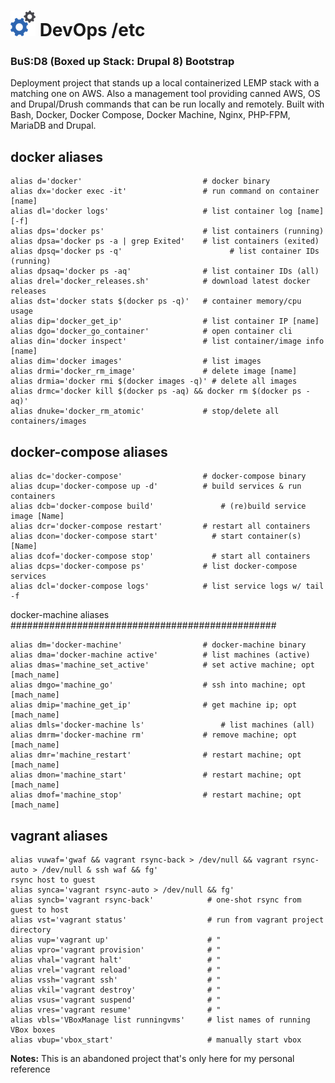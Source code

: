 <h1> <img src="image/logo.png"> DevOps /etc</h1>

### BuS:D8 (Boxed up Stack: Drupal 8) Bootstrap

Deployment project that stands up a local containerized LEMP stack with a matching one on AWS. Also a management tool providing canned AWS, OS and Drupal/Drush commands that can be run locally and remotely. Built with Bash, Docker, Docker Compose, Docker Machine, Nginx, PHP-FPM, MariaDB and Drupal.

## docker aliases ########################################################
```
alias d='docker'                           # docker binary
alias dx='docker exec -it'                 # run command on container [name]
alias dl='docker logs'                     # list container log [name] [-f]
alias dps='docker ps'                      # list containers (running)
alias dpsa='docker ps -a | grep Exited'    # list containers (exited)
alias dpsq='docker ps -q' 				         # list container IDs (running)
alias dpsaq='docker ps -aq'                # list container IDs (all)
alias drel='docker_releases.sh'            # download latest docker releases
alias dst='docker stats $(docker ps -q)'   # container memory/cpu usage
alias dip='docker_get_ip'                  # list container IP [name]
alias dgo='docker_go_container'            # open container cli
alias din='docker inspect'                 # list container/image info [name]
alias dim='docker images'                  # list images
alias drmi='docker_rm_image'               # delete image [name]
alias drmia='docker rmi $(docker images -q)' # delete all images
alias drmc='docker kill $(docker ps -aq) && docker rm $(docker ps -aq)'
alias dnuke='docker_rm_atomic'             # stop/delete all containers/images
```

## docker-compose aliases ################################################
```
alias dc='docker-compose'                  # docker-compose binary
alias dcup='docker-compose up -d'          # build services & run containers
alias dcb='docker-compose build'		       # (re)build service image [Name]
alias dcr='docker-compose restart'	       # restart all containers
alias dcon='docker-compose start'	         # start container(s) [Name]
alias dcof='docker-compose stop'	         # start all containers
alias dcps='docker-compose ps'	           # list docker-compose services
alias dcl='docker-compose logs'            # list service logs w/ tail -f
```
 docker-machine aliases ################################################
```
alias dm='docker-machine'                  # docker-machine binary
alias dma='docker-machine active'          # list machines (active)
alias dmas='machine_set_active'            # set active machine; opt [mach_name]
alias dmgo='machine_go'                    # ssh into machine; opt [mach_name]
alias dmip='machine_get_ip'                # get machine ip; opt [mach_name]
alias dmls='docker-machine ls'			       # list machines (all)
alias dmrm='docker-machine rm'             # remove machine; opt [mach_name]
alias dmr='machine_restart'                # restart machine; opt [mach_name]
alias dmon='machine_start'                 # restart machine; opt [mach_name]
alias dmof='machine_stop'                  # restart machine; opt [mach_name]
```

## vagrant aliases #######################################################
``` silence & push to bg; ssh to vm
alias vuwaf='gwaf && vagrant rsync-back > /dev/null && vagrant rsync-auto > /dev/null & ssh waf && fg'
rsync host to guest
alias synca='vagrant rsync-auto > /dev/null && fg'
alias syncb='vagrant rsync-back'            # one-shot rsync from guest to host
alias vst='vagrant status'                  # run from vagrant project directory
alias vup='vagrant up'                      # "
alias vpro='vagrant provision'              # "
alias vhal='vagrant halt'                   # "
alias vrel='vagrant reload'                 # "
alias vssh='vagrant ssh'                    # "
alias vkil='vagrant destroy'                # "
alias vsus='vagrant suspend'                # "
alias vres='vagrant resume'                 # "
alias vbls='VBoxManage list runningvms'     # list names of running VBox boxes
alias vbup='vbox_start'                     # manually start vbox
```

**Notes:**
This is an abandoned project that's only here for my personal reference
